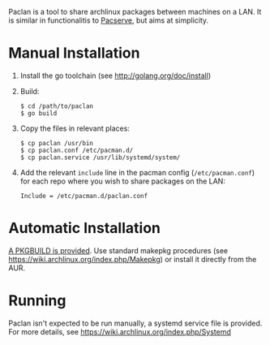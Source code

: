 Paclan is a tool to share archlinux packages between machines on a LAN.
It is similar in functionalitis to
[Pacserve](http://xyne.archlinux.ca/projects/pacserve/), but aims at
simplicity.

Manual Installation
===================

1. Install the go toolchain (see http://golang.org/doc/install)
2. Build:

    ```
    $ cd /path/to/paclan
    $ go build
    ````

3. Copy the files in relevant places:

    ```
    $ cp paclan /usr/bin
    $ cp paclan.conf /etc/pacman.d/
    $ cp paclan.service /usr/lib/systemd/system/
    ```

4. Add the relevant `include` line in the pacman config
   (`/etc/pacman.conf`) for each repo where you wish to share packages
   on the LAN:

   ```
   Include = /etc/pacman.d/paclan.conf
   ```

Automatic Installation
======================

[A PKGBUILD is
provided](https://github.com/rakoo/PKGBUILDS/tree/master/paclan). Use standard makepkg procedures (see
https://wiki.archlinux.org/index.php/Makepkg) or install it directly
from the AUR.

Running
=======

Paclan isn't expected to be run manually, a systemd service file is
provided. For more details, see
https://wiki.archlinux.org/index.php/Systemd
